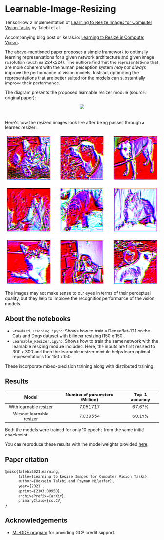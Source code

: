 # Learnable-Image-Resizing
TensorFlow 2 implementation of [Learning to Resize Images for Computer Vision Tasks](https://arxiv.org/abs/2103.09950v1) by Talebi et al.

Accompanying blog post on keras.io: [Learning to Resize in Computer Vision](https://keras.io/examples/vision/learnable_resizer/).

The above-mentioned paper proposes a simple framework to optimally learning representations for a given network architecture and given image resolution (such as 224x224). The authors find that the representations that are more coherent with the human perception system _may not always_ improve the performance of vision models. Instead, optimizing the representations that are better suited for the models can substantially improve their performance. 

The diagram presents the proposed learnable resizer module (source: original paper):

<div align="center">
<img src="https://i.ibb.co/gJYtSs0/image.png" width="750"></img>
</div>
<br>

Here's how the resized images look like after being passed through a learned resizer:

<div align="center">

![](figures/visualization.png)

</div>

The images may not make sense to our eyes in terms of their perceptual quality, but they help to improve the recognition performance of the vision models.

## About the notebooks
* `Standard_Training.ipynb`: Shows how to train a DenseNet-121 on the Cats and Dogs dataset with bilinear resizing (150 x 150).
* `Learnable_Resizer.ipynb`: Shows how to train the same network with the learnable resizing module included. Here, the inputs are first resized to 300 x 300 and then the learnable resizer module helps learn optimal representations for 150 x 150. 

These incorporate mixed-precision training along with distributed training. 

## Results
|           Model           	| Number of  parameters (Million) 	| Top-1 accuracy 	|
|:-------------------------:	|:-------------------------------:	|:--------------:	|
|   With learnable resizer  	|             7.051717            	|      67.67%     	|
| Without learnable resizer 	|             7.039554            	|      60.19%      	|

Both the models were trained for only 10 epochs from the same initial checkpoint.

You can reproduce these results with the model weights provided [here](https://github.com/sayakpaul/Learnable-Image-Resizing/releases/tag/v1.0.0).

## Paper citation

```
@misc{talebi2021learning,
      title={Learning to Resize Images for Computer Vision Tasks}, 
      author={Hossein Talebi and Peyman Milanfar},
      year={2021},
      eprint={2103.09950},
      archivePrefix={arXiv},
      primaryClass={cs.CV}
}
```

## Acknowledgements
* [ML-GDE program](https://developers.google.com/programs/experts/) for providing GCP credit support. 
